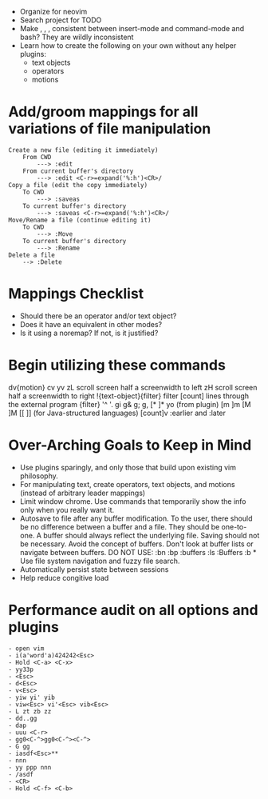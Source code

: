 - Organize for neovim
- Search project for TODO
- Make <A-b>, <A-f>, <C-w>, <A-d> consistent between insert-mode and command-mode and bash? They are wildly inconsistent
- Learn how to create the following on your own without any helper plugins:
    - text objects
    - operators
    - motions

Add/groom mappings for all variations of file manipulation
================================================
    Create a new file (editing it immediately)
        From CWD
            ---> :edit 
        From current buffer's directory
            ---> :edit <C-r>=expand('%:h')<CR>/
    Copy a file (edit the copy immediately)
        To CWD
            ---> :saveas 
        To current buffer's directory
            ---> :saveas <C-r>=expand('%:h')<CR>/
    Move/Rename a file (continue editing it)
        To CWD
            ---> :Move 
        To current buffer's directory
            ---> :Rename 
    Delete a file
        --> :Delete

Mappings Checklist
================================================
- Should there be an operator and/or text object?
- Does it have an equivalent in other modes?
- Is it using a noremap? If not, is it justified?

Begin utilizing these commands
================================================
dv{motion}
cv
yv
zL             scroll screen half a screenwidth to left
zH             scroll screen half a screenwidth to right
!{text-object}{filter}      filter [count] lines through the external program {filter}
'^
'.
gi
g&
g;
g,
[* ]*
yo (from plugin)
[m ]m [M ]M [[ ]] (for Java-structured languages)
[count]v
:earlier and :later

Over-Arching Goals to Keep in Mind
================================================
- Use plugins sparingly, and only those that build upon existing vim philosophy.
- For manipulating text, create operators, text objects, and motions (instead of arbitrary leader mappings)
- Limit window chrome. Use commands that temporarily show the info only when you really want it.
- Autosave to file after any buffer modification. To the user, there should be no difference between a buffer and a file. They should be one-to-one. A buffer should always reflect the underlying file. Saving should not be necessary. Avoid the concept of buffers. Don't look at buffer lists or navigate between buffers. DO NOT USE:
    :bn
    :bp
    :buffers
    :ls
    :Buffers
    :b *
  Use file system navigation and fuzzy file search.
- Automatically persist state between sessions
- Help reduce congitive load

Performance audit on all options and plugins
================================================
    - open vim
    - i(a'word'a)424242<Esc>
    - Hold <C-a> <C-x>
    - yy33p
    - <Esc>
    - d<Esc>
    - v<Esc>
    - yiw yi' yib
    - viw<Esc> vi'<Esc> vib<Esc>
    - L zt zb zz
    - dd..gg
    - dap
    - uuu <C-r>
    - gg0<C-^>gg0<C-^><C-^>
    - G gg
    - iasdf<Esc>**
    - nnn
    - yy ppp nnn
    - /asdf
    - <CR>
    - Hold <C-f> <C-b>
